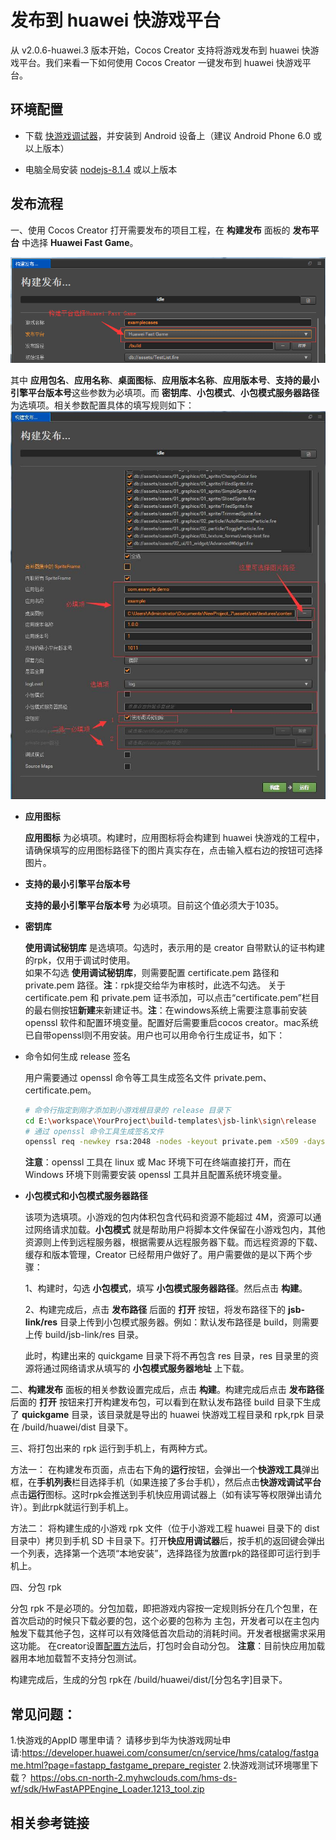 # 发布到 huawei 快游戏平台

从 v2.0.6-huawei.3 版本开始，Cocos Creator 支持将游戏发布到 huawei 快游戏平台。我们来看一下如何使用 Cocos Creator 一键发布到 huawei 快游戏平台。

## 环境配置

- 下载 [快游戏调试器](https://obs.cn-north-2.myhwclouds.com/hms-ds-wf/sdk/HwFastAPPEngine_Loader.1213_tool.zip)，并安装到 Android 设备上（建议 Android Phone 6.0 或以上版本）

- 电脑全局安装 [nodejs-8.1.4](https://nodejs.org/zh-cn/download/) 或以上版本

## 发布流程

一、使用 Cocos Creator 打开需要发布的项目工程，在 **构建发布** 面板的 **发布平台** 中选择 **Huawei Fast Game**。

  ![](./publish-huawei-instant-games/build_option.png)


   其中 **应用包名**、**应用名称**、**桌面图标**、**应用版本名称**、**应用版本号**、**支持的最小引擎平台版本号**这些参数为必填项。而 **密钥库**、**小包模式**、**小包模式服务器路径** 为选填项。相关参数配置具体的填写规则如下：
    ![](./publish-huawei-instant-games/build_opt_fill.jpg)

- **应用图标**

  **应用图标** 为必填项。构建时，应用图标将会构建到 huawei 快游戏的工程中，请确保填写的应用图标路径下的图片真实存在，点击输入框右边的按钮可选择图片。  

- **支持的最小引擎平台版本号**

  **支持的最小引擎平台版本号** 为必填项。目前这个值必须大于1035。
  
- **密钥库**

  **使用调试秘钥库** 是选填项。勾选时，表示用的是 creator 自带默认的证书构建的rpk，仅用于调试时使用。<br>
  如果不勾选 **使用调试秘钥库**，则需要配置 certificate.pem 路径和 private.pem 路径。**注**：rpk提交给华为审核时，此选不勾选。
  关于 certificate.pem 和 private.pem 证书添加，可以点击“certificate.pem”栏目的最右侧按钮**新建**来新建证书。**注**：在windows系统上需要注意事前安装 openssl 软件和配置环境变量。配置好后需要重启cocos creator。mac系统已自带openssl则不用安装。用户也可以用命令行生成证书，如下：

- 命令如何生成 release 签名

   用户需要通过 openssl 命令等工具生成签名文件 private.pem、certificate.pem。
    
    ```bash
    # 命令行指定到刚才添加到小游戏根目录的 release 目录下
    cd E:\workspace\YourProject\build-templates\jsb-link\sign\release
    # 通过 openssl 命令工具生成签名文件
    openssl req -newkey rsa:2048 -nodes -keyout private.pem -x509 -days 3650 -out certificate.pem
    ```

  **注意**：openssl 工具在 linux 或 Mac 环境下可在终端直接打开，而在 Windows 环境下则需要安装 openssl 工具并且配置系统环境变量。

- **小包模式和小包模式服务器路径**

  该项为选填项。小游戏的包内体积包含代码和资源不能超过 4M，资源可以通过网络请求加载。**小包模式** 就是帮助用户将脚本文件保留在小游戏包内，其他资源则上传到远程服务器，根据需要从远程服务器下载。而远程资源的下载、缓存和版本管理，Creator 已经帮用户做好了。用户需要做的是以下两个步骤：

  1、构建时，勾选 **小包模式**，填写 **小包模式服务器路径**。然后点击 **构建**。

  2、构建完成后，点击 **发布路径** 后面的 **打开** 按钮，将发布路径下的 **jsb-link/res** 目录上传到小包模式服务器。例如：默认发布路径是 build，则需要上传 build/jsb-link/res 目录。

  此时，构建出来的 quickgame 目录下将不再包含 res 目录，res 目录里的资源将通过网络请求从填写的 **小包模式服务器地址** 上下载。

二、**构建发布** 
    面板的相关参数设置完成后，点击 **构建**。构建完成后点击 **发布路径** 后面的 **打开** 按钮来打开构建发布包，可以看到在默认发布路径 build 目录下生成了 **quickgame** 目录，该目录就是导出的 huawei 快游戏工程目录和 rpk,rpk 目录在 /build/huawei/dist 目录下。

三、将打包出来的 rpk 运行到手机上，有两种方式。

   方法一： 在构建发布页面，点击右下角的**运行**按钮，会弹出一个**快游戏工具**弹出框，在**手机列表**栏目选择手机（如果连接了多台手机），然后点击**快游戏调试平台**点击**运行**图标。这时rpk会推送到手机快应用调试器上（如有读写等权限弹出请允许）。到此rpk就运行到手机上。
   
   方法二：
   将构建生成的小游戏 rpk 文件（位于小游戏工程 huawei 目录下的 dist 目录中）拷贝到手机 SD 卡目录下。打开**快应用调试器**后，按手机的返回键会弹出一个列表，选择第一个选项“本地安装”，选择路径为放置rpk的路径即可运行到手机上。
        
四、分包 rpk

分包 rpk 不是必项的。分包加载，即把游戏内容按一定规则拆分在几个包里，在首次启动的时候只下载必要的包，这个必要的包称为 主包，开发者可以在主包内触发下载其他子包，这样可以有效降低首次启动的消耗时间。开发者根据需求采用这功能。
在creator设置[配置方法](https://docs.cocos.com/creator/manual/zh/scripting/subpackage.html)后，打包时会自动分包。
**注意**：目前快应用加载器用本地加载暂不支持分包测试。

构建完成后，生成的分包 rpk在 /build/huawei/dist/[分包名字]目录下。
## 常见问题：
1.快游戏的AppID 哪里申请？
请移步到华为快游戏网址申请:https://developer.huawei.com/consumer/cn/service/hms/catalog/fastgame.html?page=fastapp_fastgame_prepare_register
2.快游戏测试环境哪里下载？
https://obs.cn-north-2.myhwclouds.com/hms-ds-wf/sdk/HwFastAPPEngine_Loader.1213_tool.zip

## 相关参考链接



